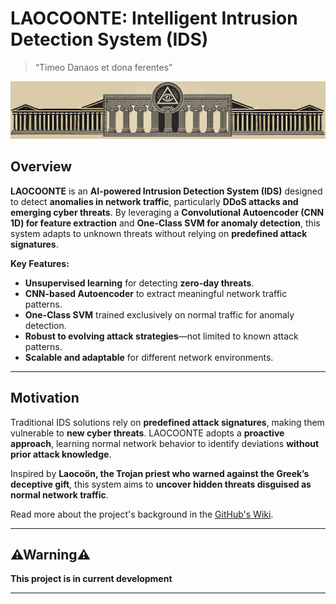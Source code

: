 # LAOCOONTE: Intelligent Intrusion Detection System (IDS)

> “Timeo Danaos et dona ferentes”

![Project Banner](https://github.com/jaimealruiz/Laocoonte/blob/main/imgs/laocoonte_banner.png)

## Overview

**LAOCOONTE** is an **AI-powered Intrusion Detection System (IDS)** designed to detect **anomalies in network traffic**, particularly **DDoS attacks and emerging cyber threats**. By leveraging a **Convolutional Autoencoder (CNN 1D) for feature extraction** and **One-Class SVM for anomaly detection**, this system adapts to unknown threats without relying on **predefined attack signatures**.

**Key Features:**
- **Unsupervised learning** for detecting **zero-day threats**.
- **CNN-based Autoencoder** to extract meaningful network traffic patterns.
- **One-Class SVM** trained exclusively on normal traffic for anomaly detection.
- **Robust to evolving attack strategies**—not limited to known attack patterns.
- **Scalable and adaptable** for different network environments.

---

## Motivation

Traditional IDS solutions rely on **predefined attack signatures**, making them vulnerable to **new cyber threats**. LAOCOONTE adopts a **proactive approach**, learning normal network behavior to identify deviations **without prior attack knowledge**. 

Inspired by **Laocoön, the Trojan priest who warned against the Greek’s deceptive gift**, this system aims to **uncover hidden threats disguised as normal network traffic**.

Read more about the project's background in the [GitHub's Wiki](https://github.com/jaimealruiz/Laocoonte/wiki).

---

## ⚠Warning⚠
**This project is in current development**

---
